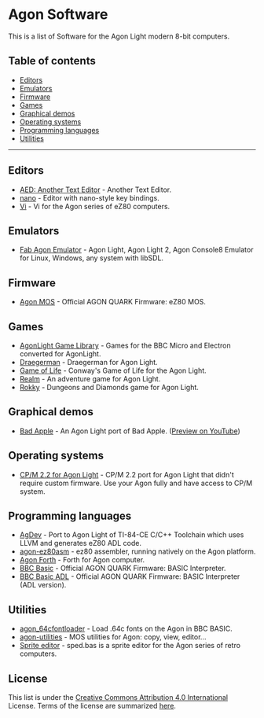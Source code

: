 # Agon Software

This is a list of Software for the Agon Light modern 8-bit computers.

## Table of contents

- [Editors](#editors)
- [Emulators](#emulators)
- [Firmware](#firmware)
- [Games](#games)
- [Graphical demos](#graphical-demos)
- [Operating systems](#operating-systems)
- [Programming languages](#programming-languages)
- [Utilities](#utilities)
---
## Editors
- [AED: Another Text Editor](https://github.com/avalonbits/aed) - Another Text Editor.
- [nano](https://github.com/lennart-benschop/agon-utilities#nano) - Editor with nano-style key bindings.
- [Vi](https://github.com/tomm/toms-agon-experiments/tree/main/vi) - Vi for the Agon series of eZ80 computers.

## Emulators
- [Fab Agon Emulator](https://github.com/tomm/fab-agon-emulator) - Agon Light, Agon Light 2, Agon Console8 Emulator for Linux, Windows, any system with libSDL.

## Firmware
- [Agon MOS](https://github.com/breakintoprogram/agon-mos) - Official AGON QUARK Firmware: eZ80 MOS.

## Games
- [AgonLight Game Library](https://github.com/eightbitswide/AgonLight-Game-Library) - Games for the BBC Micro and Electron converted for AgonLight.
- [Draegerman](https://github.com/8BitVino/draegerman) - Draegerman for Agon Light.
- [Game of Life](https://github.com/craiglp/agon-life) - Conway's Game of Life for the Agon Light.
- [Realm](https://github.com/NicholasPratt/Realm) - An adventure game for Agon Light.
- [Rokky](https://github.com/nihirash/Agon-rokky) - Dungeons and Diamonds game for Agon Light.

## Graphical demos
- [Bad Apple](https://movievertigo.github.io/downloads/agonlight/badapple/) - An Agon Light port of Bad Apple. ([Preview on YouTube](https://www.youtube.com/watch?v=VRQPftkXF1Q))

## Operating systems
- [CP/M 2.2 for Agon Light](https://github.com/nihirash/Agon-CPM2.2) - CP/M 2.2 port for Agon Light that didn't require custom firmware. Use your Agon fully and have access to CP/M system.

## Programming languages
- [AgDev](https://github.com/pcawte/AgDev) - Port to Agon Light of TI-84-CE C/C++ Toolchain which uses LLVM and generates eZ80 ADL code.
- [agon-ez80asm](https://github.com/envenomator/agon-ez80asm) - ez80 assembler, running natively on the Agon platform.
- [Agon Forth](https://github.com/lennart-benschop/agon-forth) - Forth for Agon computer.
- [BBC Basic](https://github.com/breakintoprogram/agon-bbc-basic) - Official AGON QUARK Firmware: BASIC Interpreter.
- [BBC Basic ADL](https://github.com/breakintoprogram/agon-bbc-basic-adl) - Official AGON QUARK Firmware: BASIC Interpreter (ADL version).

## Utilities
- [agon_64cfontloader](https://github.com/eightbitswide/agon_64cfontloader) - Load .64c fonts on the Agon in BBC BASIC.
- [agon-utilities](https://github.com/lennart-benschop/agon-utilities) - MOS utilities for Agon: copy, view, editor...
- [Sprite editor](https://github.com/robogeek42/agon_sped) - sped.bas is a sprite editor for the Agon series of retro computers.

## License
This list is under the [Creative Commons Attribution 4.0 International](https://github.com/sabotrax/agon-software/blob/main/LICENSE) License. Terms of the license are summarized [here](https://choosealicense.com/licenses/cc-by-4.0/).
